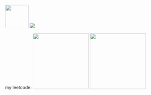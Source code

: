 <img src = "https://github.com/Mayur-Pagote/README_Design_Kit/blob/7425c4548ea3e506d3c671fb5098d3cd6d7ca43a/Assets/Rabit%20Happy.gif" width="75px" height="75"> <img src="https://hits.sh/github.com/bwbeas/hits.svg?style=plastic&label=Visitors&color=pink&labelColor=black&logo=github">

my leetcode:
<img height="180em" src="https://leetcard.jacoblin.cool/bwbeas?theme=dark&font=Josefin%20Slab&ext=heatmap"/>
<img height = "180em" src = "https://github-profile-summary-cards.vercel.app/api/cards/profile-details?username=bwbeas&theme=radical"/>
